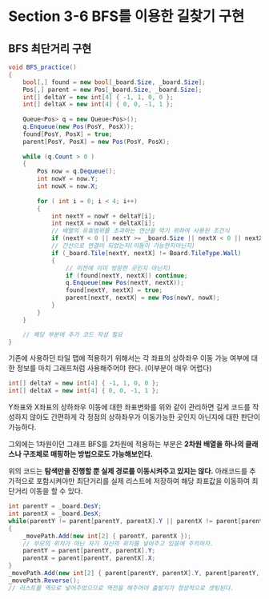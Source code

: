 # Section 3-6 BFS를 이용한 길찾기 구현
## BFS 최단거리 구현


```csharp
void BFS_practice()
{
	bool[,] found = new bool[_board.Size, _board.Size];
	Pos[,] parent = new Pos[_board.Size, _board.Size];
	int[] deltaY = new int[4] { -1, 1, 0, 0 };
	int[] deltaX = new int[4] { 0, 0, -1, 1 };
	
	Queue<Pos> q = new Queue<Pos>();
	q.Enqueue(new Pos(PosY, PosX));
	found[PosY, PosX] = true;
	parent[PosY, PosX] = new Pos(PosY, PosX);
	
	while (q.Count > 0 )
	{
		Pos now = q.Dequeue();
		int nowY = now.Y;
		int nowX = now.X;
	
		for ( int i = 0; i < 4; i++)
		{
			int nextY = nowY + deltaY[i];
			int nextX = nowX + deltaX[i];
			// 배열의 유효범위를 초과하는 연산을 막기 위하여 사용된 조건식
			if (nextY < 0 || nextY >= _board.Size || nextX < 0 || nextX >= _board.Size) continue;
			// 간선으로 연결이 되었는지(이동이 가능한지아닌지)
			if (_board.Tile[nextY, nextX] != Board.TileType.Wall)
			{
				// 이전에 이미 방문한 곳인지 아닌지)
				if (found[nextY, nextX]) continue;
				q.Enqueue(new Pos(nextY, nextX));
				found[nextY, nextX] = true;
				parent[nextY, nextX] = new Pos(nowY, nowX);
			}
		}
	}

	// 해당 부분에 추가 코드 작성 필요
}
```

기존에 사용하던 타일 맵에 적용하기 위해서는 각 좌표의 상하좌우 이동 가능 여부에 대한 정보를 마치 그래프처럼 사용해주어야 한다. (이부분이 매우 어렵다) 

```csharp
int[] deltaY = new int[4] { -1, 1, 0, 0 };
int[] deltaX = new int[4] { 0, 0, -1, 1 };
```

Y좌표와 X좌표의 상하좌우 이동에 대한 좌표변화를 위와 같이 관리하면 길게 코드를 작성하지 않아도 간편하게 각 정점의 상하좌우가 이동가능한 곳인지 아닌지에 대한 판단이 가능하다.

그외에는 1차원이던 그래프 BFS를 2차원에 적용하는 부분은 **2차원 배열을 하나의 클래스나 구조체로 매핑하는 방법으로도 가능해보인다.** 

위의 코드는 **탐색만을 진행할 뿐 실제 경로를 이동시켜주고 있지는 않다.** 아래코드를 추가적으로 포함시켜야만 최단거리를 실제 리스트에 저장하여 해당 좌표값을 이동하여 최단거리 이동을 할 수 있다.

```csharp
int parentY = _board.DesY;
int parentX = _board.DesX;
while(parentY != parent[parentY, parentX].Y || parentX != parent[parentY, parentX].X )
{
    _movePath.Add(new int[2] { parentY, parentX });
	// 부모의 위치가 아닌 자기 자신의 위치를 넣어주고 있음에 주의하자.
    parentY = parent[parentY, parentX].Y;
    parentX = parent[parentY, parentX].X;
}
_movePath.Add(new int[2] { parent[parentY, parentX].Y, parent[parentY, parentX].X });
_movePath.Reverse();
// 리스트를 역으로 넣어주었으므로 역전을 해주어야 출발지가 정상적으로 셋팅된다.
```